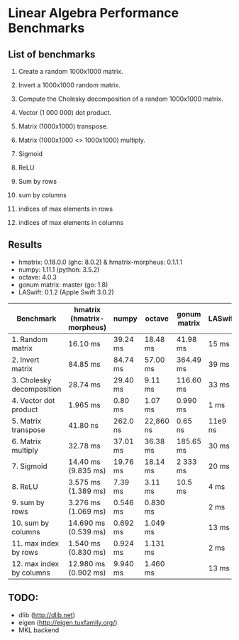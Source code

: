 # Linear Algebra Performance Benchmarks

## List of benchmarks

1. Create a random 1000x1000 matrix.

2. Invert a 1000x1000 random matrix.

3. Compute the Cholesky decomposition of a random 1000x1000 matrix.

4. Vector (1 000 000) dot product.

5. Matrix (1000x1000) transpose.

6. Matrix (1000x1000 <> 1000x1000) multiply.

7. Sigmoid

8. ReLU

9. Sum by rows

10. sum by columns

11. indices of max elements in rows

12. indices of max elements in columns

## Results

* hmatrix: 0.18.0.0 (ghc: 8.0.2) & hmatrix-morpheus: 0.1.1.1
* numpy: 1.11.1 (python: 3.5.2)
* octave: 4.0.3
* gonum matrix: master (go: 1.8)
* LASwift: 0.1.2 (Apple Swift 3.0.2)

| Benchmark | hmatrix (hmatrix-morpheus) | numpy | octave | gonum matrix | LASwift |
|-----------------|----------------|-----------------|-------|-------|-------|
| 1. Random matrix | 16.10 ms  | 39.24 ms | 18.48 ms | 41.98 ms | 15 ms |
| 2. Invert matrix | 84.85 ms  | 84.74 ms | 57.00 ms | 364.49 ms | 39 ms |
| 3. Cholesky decomposition | 28.74 ms | 29.40 ms | 9.11 ms | 116.60 ms | 33 ms |
| 4. Vector dot product | 1.965 ms | 0.80 ms | 1.07 ms | 0.990 ms | 1 ms |
| 5. Matrix transpose | 41.80 ns | 262.0 ns | 22,860 ns | 0.65 ns | 11e9 ns |
| 6. Matrix multiply | 32.78 ms | 37.01 ms | 36.38 ms | 185.65 ms | 30 ms |
| 7. Sigmoid | 14.40 ms (9.835 ms) | 19.76 ms | 18.14 ms | 2 333 ms | 20 ms |
| 8. ReLU | 3.575 ms (1.389 ms) | 7.39 ms | 3.11 ms | 10.5 ms | 4 ms |
| 9. sum by rows | 3.276 ms (1.069 ms) | 0.546 ms | 0.830 ms | | 2 ms |
| 10. sum by columns | 14.690 ms (0.539 ms) | 0.692 ms | 1.049 ms | | 13 ms |
| 11. max index by rows | 1.540 ms (0.830 ms) |  0.924 ms | 1.131 ms | | 2 ms |
| 12. max index by columns | 12.980 ms (0.902 ms) |  9.940 ms | 1.460 ms | | 13 ms |

## TODO:

* dlib (http://dlib.net)
* eigen (http://eigen.tuxfamily.org/)
* MKL backend
